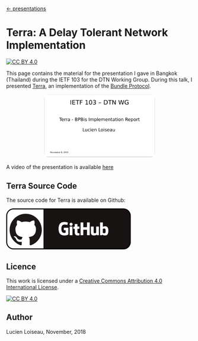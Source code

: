 
[← presentations](/presentations)
# Terra: A Delay Tolerant Network Implementation

[![CC BY 4.0][cc-by-shield]][cc-by]

This page contains the material for the presentation I gave in Bangkok (Thailand) during the IETF 103 for the DTN Working Group. During this talk, I presented [Terra](https://github.com/Marlinski/Terra/), an implementation of the [Bundle Protocol](https://tools.ietf.org/html/draft-ietf-dtn-bpbis-28).



<p align="center">
<a href="presentation.html"><img src="presentation-screenshot.png" width="300" /></a>
</p>

A video of the presentation is available [here](https://www.youtube.com/watch?v=_zowxNBLRQ8#t=1h12m45)


## Terra Source Code

The source code for Terra is available on Github:

[![Github][github]](https://github.com/Marlinski/Terra/)


## Licence

This work is licensed under a
[Creative Commons Attribution 4.0 International License][cc-by].

[![CC BY 4.0][cc-by-image]][cc-by]

[github]: /static/github-badge.svg
[screenshot]: images/presentation-screenshot.png
[cc-by]: http://creativecommons.org/licenses/by/4.0/
[cc-by-image]: https://i.creativecommons.org/l/by/4.0/88x31.png
[cc-by-shield]: https://img.shields.io/badge/License-CC%20BY%204.0-lightgrey.svg


## Author

Lucien Loiseau, November, 2018

